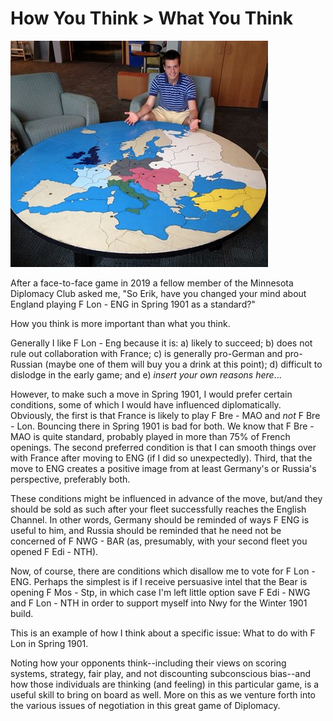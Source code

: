 # How You Think > What You Think

![Map and territory.](/resources/stolafboard.png)

After a face-to-face game in 2019 a fellow member of the Minnesota Diplomacy Club asked me, "So Erik, have you changed your mind about England playing F Lon - ENG in Spring 1901 as a standard?"

How you think is more important than what you think. 

Generally I like F Lon - Eng because it is: a) likely to succeed; b) does not rule out collaboration with France; c) is generally pro-German and pro-Russian (maybe one of them will buy you a drink at this point); d) difficult to dislodge in the early game; and e) *insert your own reasons here*...

However, to make such a move in Spring 1901, I would prefer certain conditions, some of which I would have influenced diplomatically. Obviously, the first is that France is likely to play F Bre - MAO and *not* F Bre - Lon. Bouncing there in Spring 1901 is bad for both. We know that F Bre - MAO is quite standard, probably played in more than 75% of French openings. The second preferred condition is that I can smooth things over with France after moving to ENG (if I did so unexpectedly). Third, that the move to ENG creates a positive image from at least Germany's or Russia's perspective, preferably both. 

These conditions might be influenced in advance of the move, but/and they should be sold as such after your fleet successfully reaches the English Channel. In other words, Germany should be reminded of ways F ENG is useful to him, and Russia should be reminded that he need not be concerned of F NWG - BAR (as, presumably, with your second fleet you opened F Edi - NTH).

Now, of course, there are conditions which disallow me to vote for F Lon - ENG. Perhaps the simplest is if I receive persuasive intel that the Bear is opening F Mos - Stp, in which case I'm left little option save F Edi - NWG and F Lon - NTH in order to support myself into Nwy for the Winter 1901 build.

This is an example of how I think about a specific issue: What to do with F Lon in Spring 1901. 

Noting how your opponents think--including their views on scoring systems, strategy, fair play, and not discounting subconscious bias--and how those individuals are thinking (and feeling) in this particular game, is a useful skill to bring on board as well. More on this as we venture forth into the various issues of negotiation in this great game of Diplomacy.